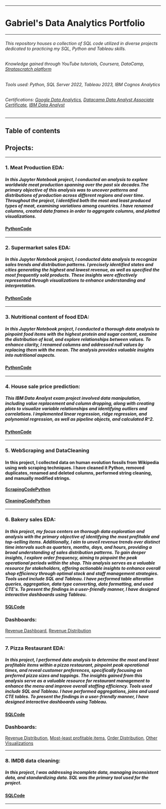 -------------------------------------------------------------------------------------------------------------------------------------------------------------------------------------------------------
# Gabriel's Data Analytics Portfolio
-------------------------------------------------------------------------------------------------------------------------------------------------------------------------------------------------------
###### This repository houses a collection of SQL code utilized in diverse projects dedicated to practicing my SQL, Python and Tableau skills.
###### Knowledge gained through YouTube tutorials, Coursera, DataCamp, [Stratascratch platform](https://www.stratascratch.com/)
###### Tools used: Python, SQL Server 2022, Tableau 2023, IBM Cognos Analytics
###### Certifications: [Google Data Analytics](https://www.coursera.org/account/accomplishments/professional-cert/K4RQQ5KG7VZR),   [Datacamp Data Analyst Associate Certificate](https://www.datacamp.com/certificate/DAA0012636534715),   [IBM Data Analyst](https://coursera.org/share/73f13bb3ea5f7b40e9921d7845eacdf3)
-------------------------------------------------------------------------------------------------------------------------------------------------------------------------------------------------------

## Table of contents
## Projects:

--------------------------------------------------------------------------------------------------------------------------------------------------------------------------------------------------------------------

### 1. Meat Production EDA:
##### In this Jupyter Notebook project, I conducted an analysis to explore worldwide meat production spanning over the past six decades.The primary objective of this analysis was to uncover  patterns and distributions of production across different regions and over time. Throughout the project, I identified both the most and least produced types of meat, examining variations among countries.  I have renamed columns, created data frames in order to aggregate columns, and plotted visualizations.
#### [PythonCode](https://github.com/Gaboner/sqlr/blob/main/food.ipynb)

------------------------------------------------------------------------------------------------------------------------------------------------------------------------------------------------------------------

### 2. Supermarket sales EDA:
##### In this Jupyter Notebook project, I  conducted  data analysis to recognize sales trends and distribution patterns. I precisely identified states and cities generating the highest and lowest revenue, as well as specified the most frequently sold products. These insights were effectively represented through visualizations to enhance understanding and interpretation.
#### [PythonCode](https://github.com/Gaboner/sqlr/blob/main/supermarket%20EDA.ipynb)

------------------------------------------------------------------------------------------------------------------------------------------------------------------------------------------------------------------

### 3. Nutritional content of food EDA:
##### In this Jupyter Notebook project, I conducted a thorough data analysis to pinpoint food items with the highest protein and sugar content, examine the distribution of kcal, and explore relationships between values. To enhance clarity, I renamed columns and addressed null values by replacing them with the mean. The analysis provides valuable insights into nutritional aspects.
#### [PythonCode](https://github.com/Gaboner/sqlr/blob/main/Nutritional%20food%20content%20.ipynb)


------------------------------------------------------------------------------------------------------------------------------------------------------------------------------------------------------------------

### 4. House sale price prediction:
##### This IBM Data Analyst exam project involved data manipulation, including value replacement and column dropping, along with creating plots to visualize variable relationships and identifying outliers and correlations. I implemented linear regression, ridge regression, and polynomial regression, as well as pipeline objects, and calculated R^2.
#### [PythonCode](https://github.com/Gaboner/sqlr/blob/main/house%20sales%20prediction%20coursera%20exam.ipynb)

-------------------------------------------------------------------------------------------------------------------------------------------------------------------------------------------------------

### 5. WebScraping and DataCleaning 
#### In this project, I collected data on human evolution fossils from Wikipedia using web scraping techniques. I have cleaned it  Python, removed duplicates, renamed and deleted columns, performed string cleaning, and manually modified strings.
#### [ScrapingCodePython](https://github.com/Gaboner/sqlr/blob/main/scrape.ipynb)
#### [CleaningCodePython](https://github.com/Gaboner/sqlr/blob/main/Human%20evo%20new.ipynb)

-------------------------------------------------------------------------------------------------------------------------------------------------------------------------------------------------------

### 6. Bakery sales EDA:
##### In this project, my focus centers on thorough data exploration and analysis with the primary objective of identifying the most profitable and top-selling items. Additionally, I aim to unveil revenue trends over distinct time intervals such as quarters, months, days, and hours, providing a broad understanding of sales distribution patterns. To gain deeper insights, I explore order frequency, aiming to pinpoint the peak operational periods within the shop. This analysis serves as a valuable resource for stakeholders, offering actionable insights to enhance overall shop efficiency through optimal stock and staff management strategies. Tools used include SQL and Tableau. I have performed table alteration queries, aggregation, data type converting, date formatting, and used CTE's. To present the findings in a user-friendly manner, I have designed interactive dashboards using Tableau.
#### [SQLCode](https://github.com/Gaboner/sqlr/blob/main/Bakery%20sales%20EDA/bakery.sql)
### Dashboards:
[Revenue Dashboard](https://public.tableau.com/app/profile/gabriel.burlacu/viz/Bakerysalesdistributionnew/Dashboard4),
[Revenue Distribution](https://public.tableau.com/app/profile/gabriel.burlacu/viz/Revenuedistributionofproducts/Sheet3)

-------------------------------------------------------------------------------------------------------------------------------------------------------------------------------------------------------

### 7. Pizza Restaurant EDA: 
##### In this project, I performed data analysis to determine the most and least profitable items within a pizza restaurant, pinpoint peak operational times, and reveal customer preferences, specifically focusing on preferred pizza sizes and toppings. The insights gained from this analysis serve as a valuable resource for restaurant management to enhance the menu and improve overall staffing efficiency. Tools used include SQL and Tableau. I have performed aggregations, joins and used CTE tables. To present the findings in a user-friendly manner, I have designed interactive dashboards using Tableau.
#### [SQLCode](https://github.com/Gaboner/sqlr/blob/main/pizza%20restaurant%20EDA/pizza2.sql) 
### Dashboards:
[Revenue Distribution](https://public.tableau.com/app/profile/gabriel.burlacu/viz/Revenue-orderdistribution/Dashboard1), [Most-least profitable items](https://public.tableau.com/app/profile/gabriel.burlacu/viz/Highest-lowestgeneratedrevenue/Dashboard1), [Order Distribution](https://public.tableau.com/app/profile/gabriel.burlacu/viz/MostSold_17053316562350/Dashboard1), [Other Visualizations](https://github.com/Gaboner/sqlr/tree/main/Pizza%20Restaurant%20Visualizations)

-------------------------------------------------------------------------------------------------------------------------------------------------------------------------------------------------------

### 8. IMDB data cleaning:
##### In this project, I was addressing incomplete data, managing inconsistent data, and standardizing data. SQL was the primary tool used for the project.
#### [SQLCode](https://github.com/Gaboner/sqlr/blob/main/IMDB%20data%20cleaning%20code/imdbclean.sql)

-------------------------------------------------------------------------------------------------------------------------------------------------------------------------------------------------------



